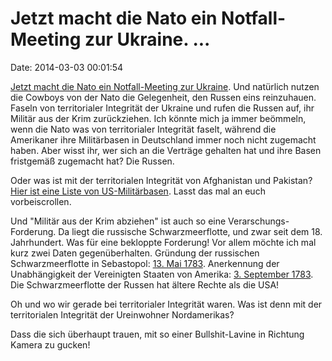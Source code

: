 Jetzt macht die Nato ein Notfall-Meeting zur Ukraine. \...
==========================================================

Date: 2014-03-03 00:01:54

[Jetzt macht die Nato ein Notfall-Meeting zur
Ukraine](http://www.turkishpress.com/news/393234/). Und natürlich nutzen
die Cowboys von der Nato die Gelegenheit, den Russen eins reinzuhauen.
Faseln von territorialer Integrität der Ukraine und rufen die Russen
auf, ihr Militär aus der Krim zurückziehen. Ich könnte mich ja immer
beömmeln, wenn die Nato was von territorialer Integrität faselt, während
die Amerikaner ihre Militärbasen in Deutschland immer noch nicht
zugemacht haben. Aber wisst ihr, wer sich an die Verträge gehalten hat
und ihre Basen fristgemäß zugemacht hat? Die Russen.

Oder was ist mit der territorialen Integrität von Afghanistan und
Pakistan? [Hier ist eine Liste von
US-Militärbasen](https://en.wikipedia.org/wiki/List_of_United_States_military_bases).
Lasst das mal an euch vorbeiscrollen.

Und \"Militär aus der Krim abziehen\" ist auch so eine
Verarschungs-Forderung. Da liegt die russische Schwarzmeerflotte, und
zwar seit dem 18. Jahrhundert. Was für eine bekloppte Forderung! Vor
allem möchte ich mal kurz zwei Daten gegenüberhalten. Gründung der
russischen Schwarzmeerflotte in Sebastopol: [13. Mai
1783](https://en.wikipedia.org/wiki/Black_Sea_Fleet). Anerkennung der
Unabhängigkeit der Vereinigten Staaten von Amerika: [3. September
1783](https://en.wikipedia.org/wiki/Treaty_of_Paris_(1783)). Die
Schwarzmeerflotte der Russen hat ältere Rechte als die USA!

Oh und wo wir gerade bei territorialer Integrität waren. Was ist denn
mit der territorialen Integrität der Ureinwohner Nordamerikas?

Dass die sich überhaupt trauen, mit so einer Bullshit-Lavine in Richtung
Kamera zu gucken!
